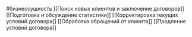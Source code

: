 #бизнессущность 
[[Поиск новых клиентов и заключение договоров]]
[[Подготовка и обсуждение статистики]]
[[Корректировка текущих условий договора]]
[[Обработка обращений от клиента]]
[[Продление условий договора]]
